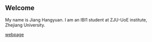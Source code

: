 ## Welcome 

My name is Jiang Hangyuan. 
I am an IBI1 student at ZJU-UoE institute, Zhejiang University.

[webpage](https://c.zju.edu.cn/) 
